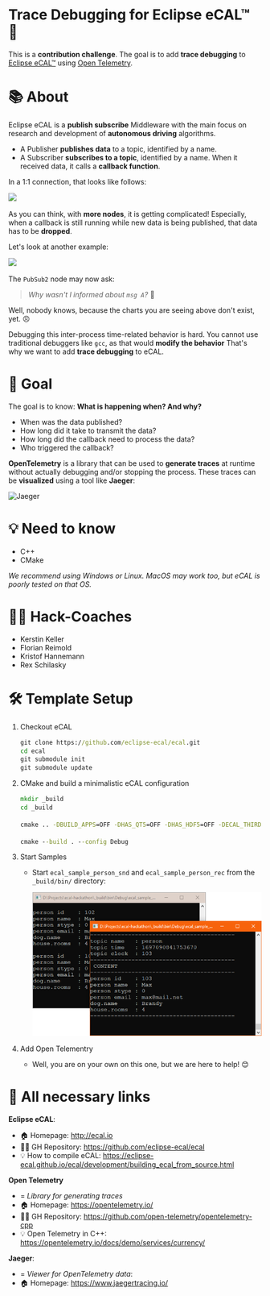 # Trace Debugging for Eclipse eCAL™ 🐛

This is a **contribution challenge**. The goal is to add **trace debugging** to [Eclipse eCAL™](http://ecal.io) using [Open Telemetry](https://opentelemetry.io/).

# 📚 About

Eclipse eCAL is a **publish subscribe** Middleware with the main focus on research and development of **autonomous driving** algorithms.

- A Publisher **publishes data** to a topic, identified by a name.
- A Subscriber **subscribes to a topic**, identified by a name. When it received data, it calls a **callback function**.

In a 1:1 connection, that looks like follows:

[![](https://mermaid.ink/img/pako:eNq1kMsKwjAQRX8lzLr-QBYFH1tB6DabSTJtg0mqeQhS-u9GIxQE3Tmrmbl35sKZQU2agEOkayav6GBwCOiEZ6VOWVoTRwqbtu2yjCoYSYEzFwe2rRZUydwwEVv1Kqzzx_EerZWoztWm6euHX-m7P6ZDA46CQ6MLl_lpFJBGciSAl1ZTj9kmAcIvxYo5Td3dK-ApZGogX3R598YIvEcby5a0SVM4VtYv5MsDKi6Cyg?type=png)](https://mermaid.live/edit#pako:eNq1kMsKwjAQRX8lzLr-QBYFH1tB6DabSTJtg0mqeQhS-u9GIxQE3Tmrmbl35sKZQU2agEOkayav6GBwCOiEZ6VOWVoTRwqbtu2yjCoYSYEzFwe2rRZUydwwEVv1Kqzzx_EerZWoztWm6euHX-m7P6ZDA46CQ6MLl_lpFJBGciSAl1ZTj9kmAcIvxYo5Td3dK-ApZGogX3R598YIvEcby5a0SVM4VtYv5MsDKi6Cyg)

As you can think, with **more nodes**, it is getting complicated! Especially, when a callback is still running while new data is being published, that data has to be **dropped**.

Let's look at another example:

[![](https://mermaid.ink/img/pako:eNptkT-PwjAMxb9K5AkkGOiYAQmubKCrrmsWN3FLRP4caXLSCfHdL0CFeoVMjv3eT0_2BaRXBBx6OidykkqNXUArHMuvSo3R_ZHCcr3OdZ2aFWe279jmMUcZ9Q9GYsPw6bp9xp69dx37QGMalKcpewrfsln59VlVu3L-HlgMIdjMeqVbTWoQKnqfaNItxthijP0f8QWXjbAAS8GiVnlpl5tOQDySJQE8l4paTCYKEO6apZiir3-dBB5DogWkb5Vpw46Bt2j63CWlow-HxyHu97j-ARlshOw?type=png)](https://mermaid.live/edit#pako:eNptkT-PwjAMxb9K5AkkGOiYAQmubKCrrmsWN3FLRP4caXLSCfHdL0CFeoVMjv3eT0_2BaRXBBx6OidykkqNXUArHMuvSo3R_ZHCcr3OdZ2aFWe279jmMUcZ9Q9GYsPw6bp9xp69dx37QGMalKcpewrfsln59VlVu3L-HlgMIdjMeqVbTWoQKnqfaNItxthijP0f8QWXjbAAS8GiVnlpl5tOQDySJQE8l4paTCYKEO6apZiir3-dBB5DogWkb5Vpw46Bt2j63CWlow-HxyHu97j-ARlshOw)

The `PubSub2` node may now ask:

> *Why wasn't I informed about `msg A`?* 🤔

Well, nobody knows, because the charts you are seeing above don't exist, yet. 😣

Debugging this inter-process time-related behavior is hard. You cannot use traditional debuggers like `gcc`, as that would **modify the behavior** That's why we want to add **trace debugging** to eCAL.

# 🎯 Goal

The goal is to know: **What is happening when? And why?**

- When was the data published?
- How long did it take to transmit the data?
- How long did the callback need to process the data?
- Who triggered the callback?

**OpenTelemetry** is a library that can be used to **generate traces** at runtime without actually debugging and/or stopping the process. These traces can be **visualized** using a tool like **Jaeger**:

![Jaeger](https://opentelemetry.io/docs/demo/screenshots/jaeger-trace-view.png)


# 💡 Need to know

- C++
- CMake

*We recommend using Windows or Linux. MacOS may work too, but eCAL is poorly tested on that OS.*

# 👨‍🏫 Hack-Coaches

- Kerstin Keller
- Florian Reimold
- Kristof Hannemann
- Rex Schilasky

# 🛠 Template Setup

1. Checkout eCAL

    ```cmd
    git clone https://github.com/eclipse-ecal/ecal.git
    cd ecal
    git submodule init
    git submodule update
    ```

2. CMake and build a minimalistic eCAL configuration

    ```cmd
    mkdir _build
    cd _build

    cmake .. -DBUILD_APPS=OFF -DHAS_QT5=OFF -DHAS_HDF5=OFF -DECAL_THIRDPARTY_BUILD_FINEFTP=OFF -DECAL_THIRDPARTY_BUILD_CURL=OFF -DECAL_THIRDPARTY_BUILD_HDF5=OFF -DECAL_THIRDPARTY_BUILD_QWT=OFF -DCMAKE_BUILD_TYPE=Debug

    cmake --build . --config Debug
    ```

3. Start Samples

    - Start `ecal_sample_person_snd` and `ecal_sample_person_rec` from the `_build/bin/` directory:

        ![eCAL Person samples](img/person.png)

4. Add Open Telementry

    - Well, you are on your own on this one, but we are here to help! 😊

# 👀 All necessary links

**Eclipse eCAL**:
- 🏠 Homepage: http://ecal.io
- 👨‍💻 GH Repository: https://github.com/eclipse-ecal/ecal
- 💡 How to compile eCAL: https://eclipse-ecal.github.io/ecal/development/building_ecal_from_source.html

**Open Telemetry**
- = *Library for generating traces*
- 🏠 Homepage: https://opentelemetry.io/
- 👨‍💻 GH Repository: https://github.com/open-telemetry/opentelemetry-cpp
- 💡 Open Telemetry in C++: https://opentelemetry.io/docs/demo/services/currency/

**Jaeger**:
- = *Viewer for OpenTelemetry data*:
- 🏠 Homepage: https://www.jaegertracing.io/
